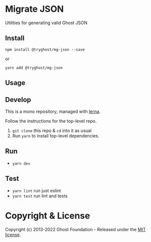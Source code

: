 # Migrate JSON

Utilities for generating valid Ghost JSON

## Install

`npm install @tryghost/mg-json --save`

or

`yarn add @tryghost/mg-json`


## Usage


## Develop

This is a mono repository, managed with [lerna](https://lernajs.io/).

Follow the instructions for the top-level repo.
1. `git clone` this repo & `cd` into it as usual
2. Run `yarn` to install top-level dependencies.


## Run

- `yarn dev`


## Test

- `yarn lint` run just eslint
- `yarn test` run lint and tests


# Copyright & License

Copyright (c) 2013-2022 Ghost Foundation - Released under the [MIT license](LICENSE).

